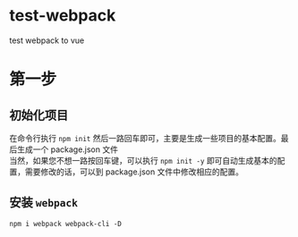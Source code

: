 # test-webpack
test webpack to vue
# 第一步
## 初始化项目
  在命令行执行 `npm init` 然后一路回车即可，主要是生成一些项目的基本配置。最后生成一个 package.json 文件  
  当然，如果您不想一路按回车键，可以执行 `npm init -y` 即可自动生成基本的配置，需要修改的话，可以到 package.json 文件中修改相应的配置。
## 安装 `webpack`
  `npm i webpack webpack-cli -D`